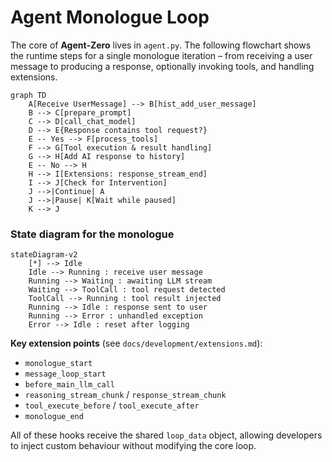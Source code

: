 # Agent Monologue Loop

The core of **Agent‑Zero** lives in `agent.py`.  The following flowchart shows the
runtime steps for a single monologue iteration – from receiving a user message
to producing a response, optionally invoking tools, and handling extensions.

```mermaid
graph TD
    A[Receive UserMessage] --> B[hist_add_user_message]
    B --> C[prepare_prompt]
    C --> D[call_chat_model]
    D --> E{Response contains tool request?}
    E -- Yes --> F[process_tools]
    F --> G[Tool execution & result handling]
    G --> H[Add AI response to history]
    E -- No --> H
    H --> I[Extensions: response_stream_end]
    I --> J[Check for Intervention]
    J -->|Continue| A
    J -->|Pause| K[Wait while paused]
    K --> J
```

### State diagram for the monologue

```mermaid
stateDiagram-v2
    [*] --> Idle
    Idle --> Running : receive user message
    Running --> Waiting : awaiting LLM stream
    Waiting --> ToolCall : tool request detected
    ToolCall --> Running : tool result injected
    Running --> Idle : response sent to user
    Running --> Error : unhandled exception
    Error --> Idle : reset after logging
```

**Key extension points** (see `docs/development/extensions.md`):
* `monologue_start`
* `message_loop_start`
* `before_main_llm_call`
* `reasoning_stream_chunk` / `response_stream_chunk`
* `tool_execute_before` / `tool_execute_after`
* `monologue_end`

All of these hooks receive the shared `loop_data` object, allowing developers to
inject custom behaviour without modifying the core loop.
